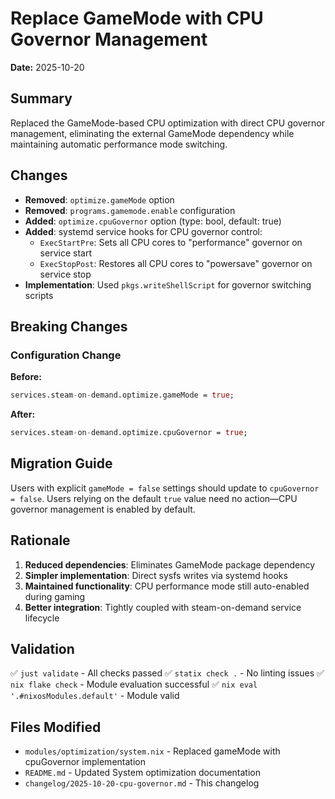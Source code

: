 # Replace GameMode with CPU Governor Management

**Date:** 2025-10-20

## Summary

Replaced the GameMode-based CPU optimization with direct CPU governor management, eliminating the external GameMode dependency while maintaining automatic performance mode switching.

## Changes

- **Removed**: `optimize.gameMode` option
- **Removed**: `programs.gamemode.enable` configuration
- **Added**: `optimize.cpuGovernor` option (type: bool, default: true)
- **Added**: systemd service hooks for CPU governor control:
  - `ExecStartPre`: Sets all CPU cores to "performance" governor on service start
  - `ExecStopPost`: Restores all CPU cores to "powersave" governor on service stop
- **Implementation**: Used `pkgs.writeShellScript` for governor switching scripts

## Breaking Changes

### Configuration Change

**Before:**
```nix
services.steam-on-demand.optimize.gameMode = true;
```

**After:**
```nix
services.steam-on-demand.optimize.cpuGovernor = true;
```

## Migration Guide

Users with explicit `gameMode = false` settings should update to `cpuGovernor = false`. Users relying on the default `true` value need no action—CPU governor management is enabled by default.

## Rationale

1. **Reduced dependencies**: Eliminates GameMode package dependency
2. **Simpler implementation**: Direct sysfs writes via systemd hooks
3. **Maintained functionality**: CPU performance mode still auto-enabled during gaming
4. **Better integration**: Tightly coupled with steam-on-demand service lifecycle

## Validation

✅ `just validate` - All checks passed
✅ `statix check .` - No linting issues
✅ `nix flake check` - Module evaluation successful
✅ `nix eval '.#nixosModules.default'` - Module valid

## Files Modified

- `modules/optimization/system.nix` - Replaced gameMode with cpuGovernor implementation
- `README.md` - Updated System optimization documentation
- `changelog/2025-10-20-cpu-governor.md` - This changelog
